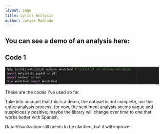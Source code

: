 ```yaml
---
layout: page
title: Lyrics Analysis
author: Javier Machado
---
```

You can see a demo of an analysis here:
---
## Code 1
![Code 1](assets/images/code_1.PNG)

These are the codes I've used so far.

Take into account that this is a demo, the dataset is not complete, nor the entire analysis process, for now, the sentiment analysis seems vague and suspiciously positive; maybe the library will change over time to one that works better with Spanish, 

Data Visualization still needs to be clarified, but it will improve.
